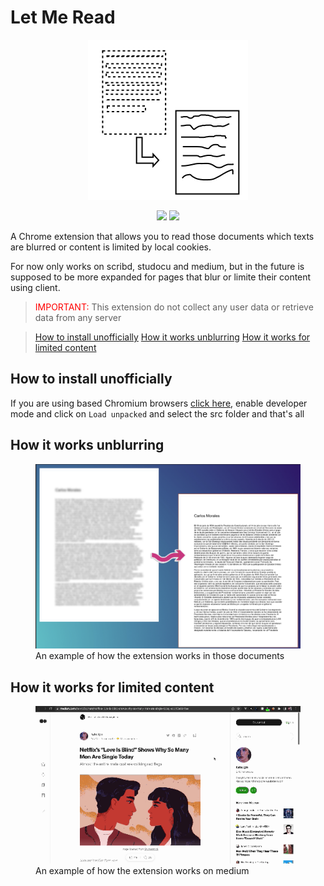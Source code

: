 # Let Me Read

<p align="center">
    <img src="./common/letmereadicon.svg"/>
</p>

<p align="center">
    <img src="https://img.shields.io/badge/Status-review-yellowgreen?style=flat&logo=googlechrome"/>
    <img src="https://img.shields.io/badge/-rejected-red?style=flat&logo=googlechrome&logoColor=blue"/>
</p>

A Chrome extension that allows you to read those documents which texts are blurred or content is limited by local cookies.

For now only works on scribd, studocu and medium, but in the future is supposed to be more expanded for pages that blur or limite their content using client.


> <span style="color: red;">IMPORTANT:</span> This extension do not collect any user data or retrieve data from any server

> [How to install unofficially](#How-it-works-for-limited-content)
> [How it works unblurring](#How-it-works-unblurring)
> [How it works for limited content](#How-it-works-for-limited-content)

## How to install unofficially

If you are using based Chromium browsers [click here](chrome://extensions), enable developer mode and click on `Load unpacked` and select the src folder and that's all

## How it works unblurring
<figure>
    <img src="./common/before-after.png"
         alt="blur text to unblur">
    <figcaption>An example of how the extension works in those documents</figcaption>
</figure>

## How it works for limited content
<figure>
    <img src="./common/working-on-medium.gif"
         alt="How unlock limited content on medium">
    <figcaption>An example of how the extension works on medium</figcaption>
</figure>
